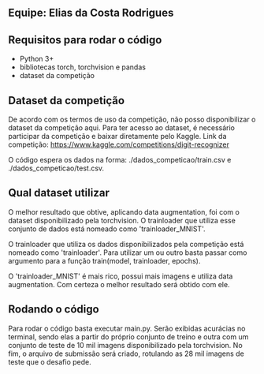 ## Equipe: Elias da Costa Rodrigues

## Requisitos para rodar o código

- Python 3+ 
- bibliotecas torch, torchvision e pandas
- dataset da competição

## Dataset da competição

De acordo com os termos de uso da competição, não posso disponibilizar o dataset da competição aqui. Para ter acesso ao dataset, é necessário participar da competição e baixar diretamente pelo Kaggle. Link da competição: https://www.kaggle.com/competitions/digit-recognizer

O código espera os dados na forma: ./dados_competicao/train.csv e ./dados_competicao/test.csv.

## Qual dataset utilizar

O melhor resultado que obtive, aplicando data augmentation, foi com o dataset disponibilizado pela torchvision. O trainloader que utiliza esse conjunto de dados está nomeado como 'trainloader_MNIST'.

O trainloader que utiliza os dados disponibilizados pela competição está nomeado como 'trainloader'. Para utilizar um ou outro basta passar como argumento para a função train(model, trainloader, epochs).

O 'trainloader_MNIST' é mais rico, possui mais imagens e utiliza data augmentation. Com certeza o melhor resultado será obtido com ele.

## Rodando o código

Para rodar o código basta executar main.py. Serão exibidas acurácias no terminal, sendo elas a partir do próprio conjunto de treino e outra com um conjunto de teste de 10 mil imagens disponibilizado pela torchvision. No fim, o arquivo de submissão será criado, rotulando as 28 mil imagens de teste que o desafio pede.